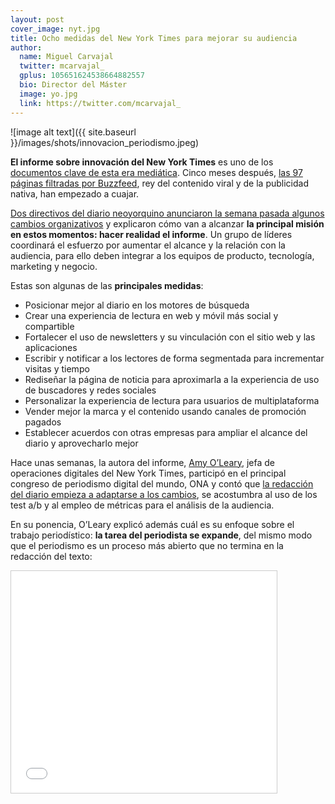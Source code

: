```yaml
---
layout: post
cover_image: nyt.jpg
title: Ocho medidas del New York Times para mejorar su audiencia  
author:
  name: Miguel Carvajal
  twitter: mcarvajal_
  gplus: 105651624538664882557 
  bio: Director del Máster
  image: yo.jpg
  link: https://twitter.com/mcarvajal_
---
```

![image alt text]({{ site.baseurl }}/images/shots/innovacion_periodismo.jpeg)

**El informe sobre innovación del New York Times** es uno de los [documentos clave de esta era mediática](http://www.niemanlab.org/2014/05/the-leaked-new-york-times-innovation-report-is-one-of-the-key-documents-of-this-media-age/). Cinco meses después, [las 97 páginas filtradas por Buzzfeed](http://www.buzzfeed.com/mylestanzer/exclusive-times-internal-report-painted-dire-digital-picture#2jfmhdk), rey del contenido viral y de la publicidad nativa, han empezado a cuajar. 

[Dos directivos del diario neoyorquino anunciaron la semana pasada algunos cambios organizativos](http://www.poynter.org/latest-news/mediawire/272103/new-york-times-makes-another-change-in-response-to-innovation-report/#.VCreg20XaKY.twitter) y explicaron cómo van a alcanzar **la principal misión en estos momentos: hacer realidad el informe**. Un grupo de líderes coordinará el esfuerzo por aumentar el alcance y la relación con la audiencia, para ello deben integrar a los equipos de producto, tecnología, marketing y negocio. 

Estas son algunas de las **principales medidas**:

* Posicionar mejor al diario en los motores de búsqueda
* Crear una experiencia de lectura en web y móvil más social y compartible
* Fortalecer el uso de newsletters y su vinculación con el sitio web y las aplicaciones
* Escribir y notificar a los lectores de forma segmentada para incrementar visitas y tiempo
* Rediseñar la página de noticia para aproximarla a la experiencia de uso de buscadores y redes sociales
* Personalizar la experiencia de lectura para usuarios de multiplataforma
* Vender mejor la marca y el contenido usando canales de promoción pagados
* Establecer acuerdos con otras empresas para ampliar el alcance del diario y aprovecharlo mejor

Hace unas semanas, la autora del informe, [Amy O’Leary](http://www.amyoleary.me/), jefa de operaciones digitales del New York Times, participó en el principal congreso de periodismo digital del mundo, ONA y contó que [la redacción del diario empieza a adaptarse a los cambios](http://www.poynter.org/latest-news/mediawire/271717/how-the-nyt-innovation-report-came-to-be/), se acostumbra al uso de los test a/b y al empleo de métricas para el análisis de la audiencia. 

En su ponencia, O’Leary explicó además cuál es su enfoque sobre el trabajo periodístico: **la tarea del periodista se expande**, del mismo modo que el periodismo es un proceso más abierto que no termina en la redacción del texto:

<iframe src="//www.slideshare.net/slideshow/embed_code/33167790" width="425" height="355" frameborder="0" marginwidth="0" marginheight="0" scrolling="no" style="border:1px solid #CCC; border-width:1px; margin-bottom:5px; max-width: 100%;" allowfullscreen> </iframe> 